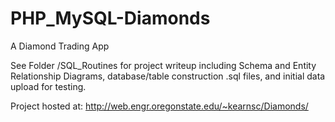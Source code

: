 # PHP_MySQL-Diamonds
A Diamond Trading App

See Folder /SQL_Routines for project writeup including Schema and Entity Relationship Diagrams, database/table construction .sql files, and initial data upload for testing.

Project hosted at:	http://web.engr.oregonstate.edu/~kearnsc/Diamonds/

